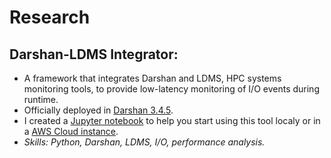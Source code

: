 # Research

## Darshan-LDMS Integrator:

- A framework that integrates Darshan and LDMS, HPC systems monitoring tools, to provide low-latency monitoring of I/O events during runtime.
- Officially deployed in [Darshan 3.4.5](https://wordpress.cels.anl.gov/darshan/2024/05/03/darshan-3-4-5-now-available/).
- I created a [Jupyter notebook](https://github.com/GoodwillComputingLabs/Darshan-LDMS-Analyzer/blob/main/ldms-darshan-ldmscon2024.ipynb) to help you start using this tool localy or in a [AWS Cloud instance](https://github.com/anaveroneze/ldms-darshan-analysis/blob/main/code/aws_configuring.ipynb).
- *Skills: Python, Darshan, LDMS, I/O, performance analysis.* 
